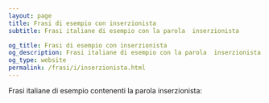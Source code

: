 ```yaml
---
layout: page
title: Frasi di esempio con inserzionista 
subtitle: Frasi italiane di esempio con la parola  inserzionista

og_title: Frasi di esempio con inserzionista 
og_description: Frasi italiane di esempio con la parola  inserzionista
og_type: website
permalink: /frasi/i/inserzionista.html
---
```


Frasi italiane di esempio contenenti la parola inserzionista:


